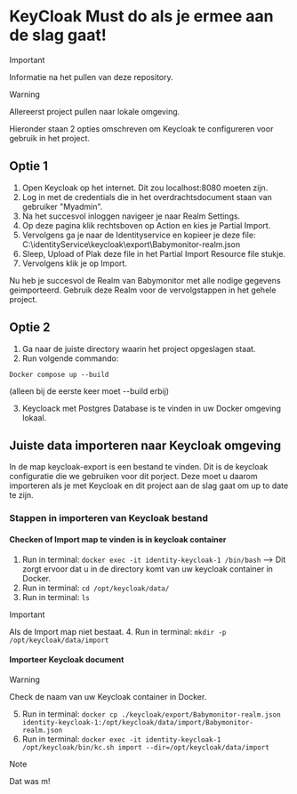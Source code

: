 # KeyCloak Must do als je ermee aan de slag gaat!

> [!IMPORTANT]  
> Informatie na het pullen van deze repository.

> [!WARNING]  
> Allereerst project pullen naar lokale omgeving.

Hieronder staan 2 opties omschreven om Keycloak te configureren voor gebruik in het project. 

## Optie 1 

1. Open Keycloak op het internet. Dit zou localhost:8080 moeten zijn.
2. Log in met de credentials die in het overdrachtsdocument staan van gebruiker "Myadmin".
3. Na het succesvol inloggen navigeer je naar Realm Settings.
4. Op deze pagina klik rechtsboven op Action en kies je Partial Import.
5. Vervolgens ga je naar de Identityservice en kopieer je deze file: C:\identityService\keycloak\export\Babymonitor-realm.json
6. Sleep, Upload of Plak deze file in het Partial Import Resource file stukje.
7. Vervolgens klik je op Import.

Nu heb je succesvol de Realm van Babymonitor met alle nodige gegevens geimporteerd. Gebruik deze Realm voor de vervolgstappen in het gehele project.

## Optie 2

1. Ga naar de juiste directory waarin het project opgeslagen staat.
2. Run volgende commando: 

```Docker compose up --build``` 

(alleen bij de eerste keer moet --build erbij)

3. Keycloack met Postgres Database is te vinden in uw Docker omgeving lokaal.

## Juiste data importeren naar Keycloak omgeving

In de map keycloak-export is een bestand te vinden. Dit is de keycloak configuratie die we gebruiken voor dit porject. Deze moet u daarom importeren als je met Keycloak en dit project aan de slag gaat om up to date te zijn.

### Stappen in importeren van Keycloak bestand

#### Checken of Import map te vinden is in keycloak container

1. Run in terminal: ```docker exec -it identity-keycloak-1 /bin/bash``` --> Dit zorgt ervoor dat u in de directory komt van uw keycloak container in Docker.
2. Run in terminal: ```cd /opt/keycloak/data/``` 
3. Run in terminal: ```ls```

> [!IMPORTANT]  
> Als de Import map niet bestaat.
> 4. Run in terminal: ```mkdir -p /opt/keycloak/data/import```

#### Importeer Keycloak document

> [!WARNING]  
> Check de naam van uw Keycloak container in Docker.

5. Run in terminal: ```docker cp ./keycloak/export/Babymonitor-realm.json identity-keycloak-1:/opt/keycloak/data/import/Babymonitor-realm.json```
6. Run in terminal: ```docker exec -it identity-keycloak-1 /opt/keycloak/bin/kc.sh import --dir=/opt/keycloak/data/import```

> [!NOTE]  
> Dat was m!
